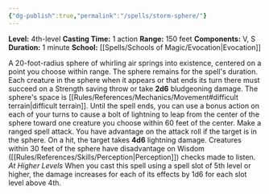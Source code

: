 ```yaml
---
{"dg-publish":true,"permalink":"/spells/storm-sphere/"}
---
```


**Level:** 4th-level
**Casting Time:** 1 action
**Range:** 150 feet
**Components:** V, S
**Duration:** 1 minute
**School:** [[Spells/Schools of Magic/Evocation\|Evocation]]

A 20-foot-radius sphere of whirling air springs into existence, centered on a point you choose within range. The sphere remains for the spell's duration. Each creature in the sphere when it appears or that ends its turn there must succeed on a Strength saving throw or take **2d6** bludgeoning damage. The sphere's space is [[Rules/References/Mechanics/Movement#difficult terrain\|difficult terrain]].
Until the spell ends, you can use a bonus action on each of your turns to cause a bolt of lightning to leap from the center of the sphere toward one creature you choose within 60 feet of the center. Make a ranged spell attack. You have advantage on the attack roll if the target is in the sphere. On a hit, the target takes **4d6** lightning damage.
Creatures within 30 feet of the sphere have disadvantage on Wisdom ([[Rules/References/Skills/Perception\|Perception]]) checks made to listen.
_At Higher Levels_
When you cast this spell using a spell slot of 5th level or higher, the damage increases for each of its effects by 1d6 for each slot level above 4th.